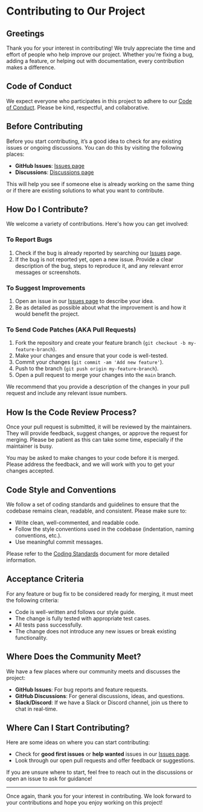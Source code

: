 # Contributing to Our Project

## Greetings

Thank you for your interest in contributing! We truly appreciate the time and effort of people who help improve our project. Whether you're fixing a bug, adding a feature, or helping out with documentation, every contribution makes a difference.

## Code of Conduct

We expect everyone who participates in this project to adhere to our [Code of Conduct](./CODE_OF_CONDUCT.md). Please be kind, respectful, and collaborative.

## Before Contributing

Before you start contributing, it’s a good idea to check for any existing issues or ongoing discussions. You can do this by visiting the following places:

- **GitHub Issues**: [Issues page](https://github.com/your-repo/issues)
- **Discussions**: [Discussions page](https://github.com/your-repo/discussions)

This will help you see if someone else is already working on the same thing or if there are existing solutions to what you want to contribute.

## How Do I Contribute?

We welcome a variety of contributions. Here's how you can get involved:

### To Report Bugs

1. Check if the bug is already reported by searching our [Issues](https://github.com/your-repo/issues) page.
2. If the bug is not reported yet, open a new issue. Provide a clear description of the bug, steps to reproduce it, and any relevant error messages or screenshots.

### To Suggest Improvements

1. Open an issue in our [Issues page](https://github.com/your-repo/issues) to describe your idea.
2. Be as detailed as possible about what the improvement is and how it would benefit the project.

### To Send Code Patches (AKA Pull Requests)

1. Fork the repository and create your feature branch (`git checkout -b my-feature-branch`).
2. Make your changes and ensure that your code is well-tested.
3. Commit your changes (`git commit -am 'Add new feature'`).
4. Push to the branch (`git push origin my-feature-branch`).
5. Open a pull request to merge your changes into the `main` branch.

We recommend that you provide a description of the changes in your pull request and include any relevant issue numbers.

## How Is the Code Review Process?

Once your pull request is submitted, it will be reviewed by the maintainers. They will provide feedback, suggest changes, or approve the request for merging. Please be patient as this can take some time, especially if the maintainer is busy.

You may be asked to make changes to your code before it is merged. Please address the feedback, and we will work with you to get your changes accepted.

## Code Style and Conventions

We follow a set of coding standards and guidelines to ensure that the codebase remains clean, readable, and consistent. Please make sure to:

- Write clean, well-commented, and readable code.
- Follow the style conventions used in the codebase (indentation, naming conventions, etc.).
- Use meaningful commit messages.

Please refer to the [Coding Standards](./CODING_STANDARDS.md) document for more detailed information.

## Acceptance Criteria

For any feature or bug fix to be considered ready for merging, it must meet the following criteria:

- Code is well-written and follows our style guide.
- The change is fully tested with appropriate test cases.
- All tests pass successfully.
- The change does not introduce any new issues or break existing functionality.

## Where Does the Community Meet?

We have a few places where our community meets and discusses the project:

- **GitHub Issues**: For bug reports and feature requests.
- **GitHub Discussions**: For general discussions, ideas, and questions.
- **Slack/Discord**: If we have a Slack or Discord channel, join us there to chat in real-time.

## Where Can I Start Contributing?

Here are some ideas on where you can start contributing:

- Check for **good first issues** or **help wanted** issues in our [Issues page](https://github.com/your-repo/issues).
- Look through our open pull requests and offer feedback or suggestions.

If you are unsure where to start, feel free to reach out in the discussions or open an issue to ask for guidance!

---

Once again, thank you for your interest in contributing. We look forward to your contributions and hope you enjoy working on this project!

